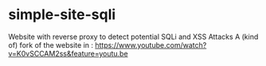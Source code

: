 # simple-site-sqli
Website with reverse proxy to detect potential SQLi and XSS Attacks
A (kind of) fork of the website in : https://www.youtube.com/watch?v=K0vSCCAM2ss&feature=youtu.be
